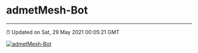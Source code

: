 # admetMesh-Bot
---
⏰ Updated on Sat, 29 May 2021 00:05:21 GMT

[![admetMesh-Bot](https://github.com/kotori-y/admetMesh-bot/actions/workflows/main.yml/badge.svg)](https://github.com/kotori-y/admetMesh-bot/actions/workflows/main.yml)
